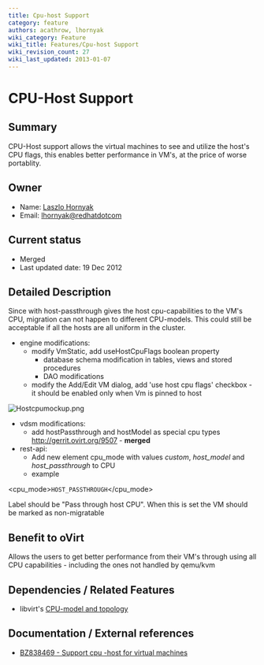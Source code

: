 ```yaml
---
title: Cpu-host Support
category: feature
authors: acathrow, lhornyak
wiki_category: Feature
wiki_title: Features/Cpu-host Support
wiki_revision_count: 27
wiki_last_updated: 2013-01-07
---
```


# CPU-Host Support

## Summary

CPU-Host support allows the virtual machines to see and utilize the host's CPU flags, this enables better performance in VM's, at the price of worse portablity.

## Owner

*   Name: [ Laszlo Hornyak](User:Lhornyak)
*   Email: <lhornyak@redhatdotcom>

## Current status

*   Merged
*   Last updated date: 19 Dec 2012

## Detailed Description

Since with host-passthrough gives the host cpu-capabilities to the VM's CPU, migration can not happen to different CPU-models. This could still be acceptable if all the hosts are all uniform in the cluster.

*   engine modifications:
    -   modify VmStatic, add useHostCpuFlags boolean property
        -   database schema modification in tables, views and stored procedures
        -   DAO modifications
    -   modify the Add/Edit VM dialog, add 'use host cpu flags' checkbox - it should be enabled only when Vm is pinned to host

![](Hostcpumockup.png "Hostcpumockup.png")

*   vdsm modifications:
    -   add hostPassthrough and hostModel as special cpu types <http://gerrit.ovirt.org/9507> - **merged**
*   rest-api:
    -   Add new element cpu_mode with values *custom*, *host_model* and *host_passthrough* to CPU
    -   example

<cpu><topology cores="1" sockets="1"/><cpu_mode>`HOST_PASSTHROUGH`</cpu_mode></cpu>

Label should be "Pass through host CPU". When this is set the VM should be marked as non-migratable

## Benefit to oVirt

Allows the users to get better performance from their VM's through using all CPU capabilities - including the ones not handled by qemu/kvm

## Dependencies / Related Features

*   libvirt's [CPU-model and topology](http://libvirt.org/formatdomain.html#elementsCPU)

## Documentation / External references

*   [BZ838469 - Support cpu -host for virtual machines](https://bugzilla.redhat.com/show_bug.cgi?id=838469)


